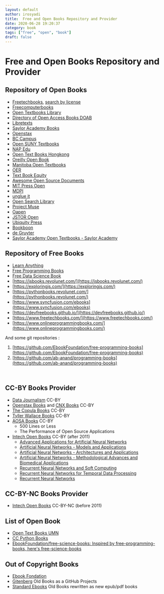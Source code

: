 ```yaml
---
layout: default
author: irosyadi
title:  Free and Open Books Repository and Provider
date: 2020-06-28 19:20:37
category: book
tags: ["free", "open", "book"]
draft: false
---
```


# Free and Open Books Repository and Provider

## Repository of Open Books
- [Freetechbooks](https://www.freetechbooks.com/), [search by license](https://www.freetechbooks.com/licenses?page=1)
- [Freecomputerbooks](https://freecomputerbooks.com/)
- [Open Textbooks Library](https://open.umn.edu/opentextbooks)
- [Directory of Open Access Books DOAB](https://www.doabooks.org/)
- [Libretexts](https://libretexts.org/)
- [Saylor Academy Books](https://www.saylor.org/books/)
- [Openstax](https://openstax.org/)
- [BC Campus](https://open.bccampus.ca/browse-our-collection/find-open-textbooks/)
- [Open SUNY Textbooks](https://textbooks.opensuny.org/)
- [NAP Edu](https://www.nap.edu/)
- [Open Text Books Hongkong](https://www.opentextbooks.org.hk/)
- [Oreilly Open Book](https://www.oreilly.com/openbook/)
- [Manitoba Open Textbooks](https://openedmb.ca/find-open-textbooks/)
- [OER](https://www.oercommons.org/hubs/open-textbooks) 
- [Text Book Equity](https://www.textbookequity.org/)
- [Awesome Open Source Documents](https://github.com/hubtee/awesome-opensource-documents)
- [MIT Press Open](https://mitpress.mit.edu/mit-press-open)
- [MDPI](https://www.mdpi.com/books)
- [unglue it](https://unglue.it/)
- [Open Search Library](https://openresearchlibrary.org/)
- [Project Muse](https://muse.jhu.edu/)
- [Oapen](https://www.oapen.org/)
- [JSTOR Open](https://about.jstor.org/oa-and-free/)
- [Ubiquity Press](https://www.ubiquitypress.com/site/)
- [Bookboon](https://bookboon.com/en/textbooks)
- [de Gruyter](https://www.degruyter.com/)
- [Saylor Academy Open Textbooks - Saylor Academy](https://www.saylor.org/books/)

## Repository of Free Books
- [Learn Anything](https://github.com/learn-anything/books)
- [Free Programming Books](https://github.com/EbookFoundation/free-programming-books)
- [Free Data Science Book](https://www.learndatasci.com/free-data-science-books/)
- [https://jsbooks.revolunet.com/](https://jsbooks.revolunet.com/)
- [https://exploringjs.com/](https://exploringjs.com/)
- [https://pythonbooks.revolunet.com/](https://pythonbooks.revolunet.com/)
- [https://www.syncfusion.com/ebooks](https://www.syncfusion.com/ebooks)
- [https://devfreebooks.github.io/](https://devfreebooks.github.io/)
- [https://www.freetechbooks.com/](https://www.freetechbooks.com/)
- [https://www.onlineprogrammingbooks.com/](https://www.onlineprogrammingbooks.com/)

And some git repositories :

1. [https://github.com/EbookFoundation/free-programming-books](https://github.com/EbookFoundation/free-programming-books)
2. [https://github.com/ab-anand/programming-books](https://github.com/ab-anand/programming-books)

​

## CC-BY Books Provider
- [Data Journalism](https://datajournalism.com/) CC-BY
- [Openstax Books](https://openstax.org/) and [CNX Books](https://cnx.org/) CC-BY
- [The Copula Books](https://cupola.gettysburg.edu/oer/) CC-BY
- [Tyller Wallace Books](https://www.wallace.ccfaculty.org/book/book.html) CC-BY
- [AOSA Books](https://aosabook.org/en/index.html) CC-BY
    - 500 Lines or Less
    - The Performance of Open Source Applications
- [Intech Open Books](https://www.intechopen.com/) CC-BY (after 2011)
  - [Advanced Applications for Artificial Neural Networks](https://www.intechopen.com/books/advanced-applications-for-artificial-neural-networks)
  - [Artificial Neural Networks - Models and Applications](https://www.intechopen.com/books/artificial-neural-networks-models-and-applications)
  - [Artificial Neural Networks - Architectures and Applications](https://www.intechopen.com/books/artificial-neural-networks-models-and-applications)
  - [Artificial Neural Networks - Methodological Advances and Biomedical Applications](https://www.intechopen.com/books/artificial-neural-networks-methodological-advances-and-biomedical-applications)
  -  [Recurrent Neural Networks and Soft Computing](https://www.intechopen.com/books/recurrent-neural-networks-and-soft-computing)
  - [Recurrent Neural Networks for Temporal Data Processing](https://www.intechopen.com/books/recurrent-neural-networks-for-temporal-data-processing)
  - [Recurrent Neural Networks](https://www.intechopen.com/books/recurrent_neural_networks)

## CC-BY-NC Books Provider
- [Intech Open Books](https://www.intechopen.com/) CC-BY-NC (before 2011)

## List of Open Book
- [Open Text Books UMN](https://open.umn.edu/opentextbooks/)
- [CC Python Books](https://mksaad.wordpress.com/2019/04/03/open-source-python-programming-books-licensed-under-creative-commons/)
- [EbookFoundation/free-science-books: Inspired by free-programming-books, here's free-science-books](https://github.com/EbookFoundation/free-science-books)

## Out of Copyright Books
- [Ebook Fondation](https://ebookfoundation.org/)
- [Gitenberg](https://www.gitenberg.org/) Old Books as a GitHub Projects
- [Standard Ebooks](https://standardebooks.org) Old Books rewritten as new epub/pdf books